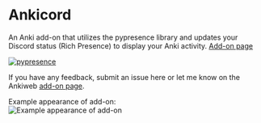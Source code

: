 # Ankicord

An Anki add-on that utilizes the pypresence library and updates your Discord status (Rich Presence) to display your Anki activity. [Add-on page](https://ankiweb.net/shared/info/1828536813)

[![pypresence](https://img.shields.io/badge/using-pypresence-00bb88.svg?style=for-the-badge&logo=discord&logoWidth=20)](https://github.com/qwertyquerty/pypresence)

If you have any feedback, submit an issue here or let me know on the Ankiweb [add-on page](https://ankiweb.net/shared/info/1828536813).

Example appearance of add-on:<br>
![Example appearance of add-on](https://i.imgur.com/31NOLTB.png)
